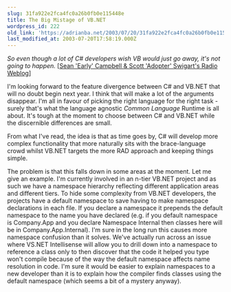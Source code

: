 ```yaml
---
slug: 31fa922e2fca4fc0a26b0fb0e115448e
title: The Big Mistage of VB.NET
wordpress_id: 222
old_link: 'https://adrianba.net/2003/07/20/31fa922e2fca4fc0a26b0fb0e115448e/'
last_modified_at: 2003-07-20T17:58:19.000Z
---
```


_So even though a lot of C# developers wish VB would just go
away, it's not going to happen._
[[Sean
'Early' Campbell & Scott 'Adopter' Swigart's Radio
Weblog](http://radio.weblogs.com/0117167/2003/07/08.html#a383)]

I'm looking forward to the feature divergence between C# and
VB.NET that will no doubt begin next year. I think that will make a
lot of the arguments disappear. I'm all in favour of picking the
right language for the right task - surely that's what the language
agnostic _Common Language_ Runtime is all about. It's tough
at the moment to choose between C# and VB.NET while the discernible
differences are small.

From what I've read, the idea is that as time goes by, C# will
develop more complex functionality that more naturally sits with
the brace-language crowd whilst VB.NET targets the more RAD
approach and keeping things simple.

The problem is that this falls down in some areas at the moment.
Let me give an example. I'm currently involved in an n-tier VB.NET
project and as such we have a namespace hierarchy reflecting
different application areas and different tiers. To hide some
complexity from VB.NET developers, the projects have a default
namespace to save having to make namespace declarations in each
file. If you declare a namespace it prepends the default namespace
to the name you have declared (e.g. if you default namespace is
Company.App and you declare Namespace Internal then classes here
will be in Company.App.Internal). I'm sure in the long run this
causes more namespace confusion than it solves. We've actually run
across an issue where VS.NET Intellisense will allow you to drill
down into a namespace to reference a class only to then discover
that the code it helped you type won't compile because of the way
the default namespace affects name resolution in code. I'm sure it
would be easier to explain namespaces to a new developer than it is
to explain how the compiler finds classes using the default
namespace (which seems a bit of a mystery anyway).
